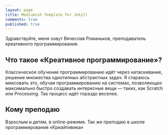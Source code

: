 ```yaml
---
layout: page
title: Mediumish Template for Jekyll
comments: true
published: true
---
```

Здравствуйте, меня зовут Вячеслав Романьков, преподаватель креативного программирования.

## Что такое «Креативное программирование»?

Классическое обучение программированию идёт через натаскивание, решение множества однотипных абстрактных задач. Я стараюсь миксовать это, обучая программированию на системах, позволяющих максимально быстро создавать интересные вещи — таких, как Scratch или Processing. Так процесс идёт гораздо веселее.

## Кому преподаю

Взрослым и детям, в online-режиме. Так же преподаю в школе программирования «Креайтивика»
